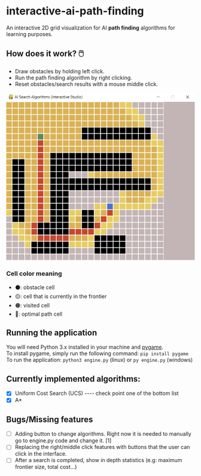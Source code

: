 # interactive-ai-path-finding
An interactive 2D grid visualization for AI **path finding** algorithms for learning purposes.

## How does it work? 🖱️
* Draw obstacles by holding left click.
* Run the path finding algorithm by right clicking.
* Reset obstacles/search results with a mouse middle click.

![Application preview](/img/readme_img_1.png)

### Cell color meaning
* ⚫: obstacle cell
* 🟡: cell that is currently in the frontier
* 🟠: visited cell
* 🔴: optimal path cell

## Running the application
You will need Python 3.x installed in your machine and [pygame](https://www.pygame.org).<br>
To install pygame, simply run the following command: `pip install pygame`<br>
To run the application: `python3 engine.py` (linux) or `py engine.py` (windows)

## Currently implemented algorithms:
- [x] Uniform Cost Search (UCS) ---- check point one of the bottom list
- [x] A*

## Bugs/Missing features
- [ ] Adding button to change algorithms. Right now it is needed to manually go to engine.py code and change it. [1]
- [ ] Replacing the right/middle click features with buttons that the user can click in the interface.
- [ ] After a search is completed, show in depth statistics (e.g: maximum frontier size, total cost...)
